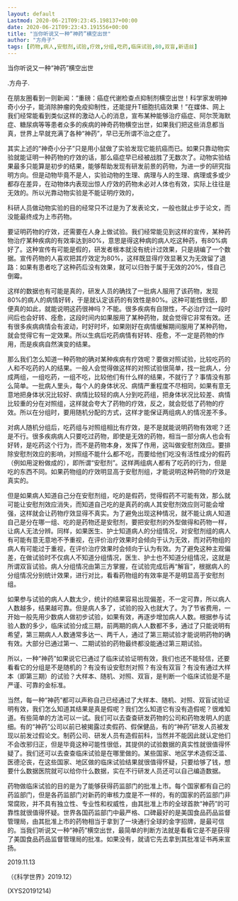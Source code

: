 ```yaml
---
layout: default
Lastmod: 2020-06-21T09:23:45.198137+00:00
date: 2020-06-21T09:23:43.191556+00:00
title: "当你听说又一种“神药”横空出世"
author: "方舟子"
tags: [药物,病人,安慰剂,试验,疗效,分组,吃药,临床试验,80,双盲,新语丝]
---
```


当你听说又一种“神药”横空出世

.方舟子.

在朋友圈看到一则新闻：“重磅：癌症代谢检查点抑制剂横空出世！科学家发明神奇小分子，能消除肿瘤的免疫抑制性，还能提升T细胞抗癌效果！”在媒体、网上我们经常能看到类似这样的激动人心的消息，宣布某种能够治疗癌症、阿尔茨海默症、糖尿病等等患者众多的疾病的神奇药物横空出世，如果我们把这些消息都当真，世界上早就充满了各种“神药”，早已无所谓不治之症了。

其实上述的“神奇小分子”只是用小鼠做了实验发现它能抗癌而已。如果只靠动物实验就能证明一种药物的疗效的话，那么癌症早已经被战胜了无数次了。动物实验结果最多只能算是初步的结果，能够帮助发现有研发前景的药物，为进一步的研究指明方向。但是动物毕竟不是人，实验动物的生理、病理与人的生理、病理或多或少都存在差异，在动物体内表现出惊人疗效的药物未必对人体也有效，实际上往往是无效的。所以光靠动物实验是不能证明疗效的，

科研人员做动物实验的目的经常只不过是为了发表论文，一般也就止步于论文，而没能最终成为上市药物。

要证明药物的疗效，还需要在人身上做试验。我们经常能见到这样的宣传，某种药物治疗某种疾病的有效率达到80%，意思是得这种病的病人吃这种药，有80%病好了。这种宣传有可能是假的，研发者根本就没有统计过效果，只是胡编了一个数据。宣传药物的人喜欢把其疗效定为80%，这样既显得疗效显著又为无效留了退路：如果有患者吃了这种药后没有效果，就可以归咎于属于无效的20%，怪自己倒霉。

这样的数据也有可能是真的，研发人员的确找了一批病人服用了该药物，发现80%的病人的病情好转，于是就认定该药的有效性是80%。这种可能性很低，即便真的如此，就能说明这药很神吗？不能。很多疾病有自限性，不必治疗过一段时间后也会好转、痊愈，这段时间内如果服用了某种药物，就会觉得它非常有效。还有很多疾病病情会有波动，时好时坏，如果刚好在病情缓解期间服用了某种药物，就会觉得它有一定效果。所以生病后吃药病情有好转、痊愈，不一定是药物的作用，而是疾病自然演变的结果。

那么我们怎么知道一种药物的确对某种疾病有疗效呢？要做对照试验，比较吃药的人和不吃药的人的结果。一般人会觉得做这样的对照试验很简单，找一批病人，分成两组，一组吃药，一组不吃，比较他们有什么样的结果，不就行了？事情没有那么简单。一批病人里头，每个人的身体状况、病情严重程度不尽相同，如果有意无意地把身体状况比较好、病情比较轻的病人分到吃药组，把身体状况比较差、病情比较重的分在对照组，这样就会夸大了药物的疗效，反之，就会贬低了药物的疗效。所以在分组时，要用随机分配的方式，这样才能保证两组病人的情况差不多。

对病人随机分组后，吃药组与对照组相比有疗效，是不是就能说明药物有效呢？还是不行。很多疾病病人只要吃过药物，即使是无效的药物，相当一部分病人也会有好转，是吃药这个行为，而不是药物本身，发挥了作用，这叫做安慰剂效应。要排除安慰剂效应的影响，对照组不能什么都不吃，而要给他们吃没有活性成分的假药（例如用淀粉做成的），即所谓“安慰剂”。这样两组病人都有了吃药的行为，但是吃的东西不同。如果药物组的疗效明显高于安慰剂组，才能说明这种药物的疗效是真实的。

但是如果病人知道自己分在安慰剂组，吃的是假药，觉得假药不可能有效，那么就可能让安慰剂效应消失，而知道自己吃的是真药的病人其安慰剂效应则可能会增强，这样就会让药物疗效显得不真实。为了避免出现这种情况，就不能让病人知道自己是分在哪一组、吃的是药物还是安慰剂，要把安慰剂的外型做得和药物一样，让病人无法分辨。同样，如果医生、护士知道病人的分组情况，对安慰剂组的病人有可能有意无意地不予重视，在评价治疗效果时会倾向于认为无效，而对药物组的病人有可能过于重视，在评价治疗效果时会倾向于认为有效。为了避免这种主观偏差，在做试验时不仅病人不知道分组情况，医生、护士也不知道分组情况，这就是所谓双盲试验。病人分组情况由第三方掌握，在试验完成后再“解盲”，根据病人的分组情况分别统计效果，进行对比，看看药物组的有效率是不是明显高于安慰剂组。

如果参与试验的病人人数太少，统计的结果容易出现偏差，不一定可靠，所以病人人数越多，结果越可靠。但是病人多了，试验的投入也就大了。为了节省费用，一开始一般先用少数病人做初步试验，如果有效，再逐步增加病人人数。根据参与试验人数的多少，临床试验分成三期，前两期的病人人数都不多，通过了只能说明有希望，第三期病人人数通常多达一、两千人，通过了第三期试验才能说明药物的确有效。大部分已通过第一、二期试验的药物最终都没能通过第三期试验。

所以，一种“神药”如果说它已通过了临床试验证明有效，我们也还不能轻信，还要看看它的分组是不是随机的？有没有设安慰剂对照？有没有双盲？有没有通过大样本（即第三期）的试验？大样本、随机、对照、双盲，是判断一个临床试验是不是严谨、可靠的金标准。

当然，每一种“神药”都可以声称自己已经通过了大样本、随机、对照、双盲试验证明有效，我们怎么知道其结果是真是假呢？我们怎么知道它有没有造假呢？很难知道。有些简单的方法可以一试。我们可以去查查研发药物的公司和药物发明人的底细。有的“神药”公司以前已被揭露过卖假药、假保健品，有的“神药”研发人员被发现以前发过假论文。制药公司、研发人员有造假前科，当然并不能因此就认定他们不会改邪归正，但是毕竟这种可能性很低，其提供的试验数据的真实性就很值得怀疑了。我们还可以去查查临床试验是在哪里做的。某些国家、地区学术造假泛滥、医德沦丧，在这些国家、地区做的临床试验结果就很值得怀疑，只要给够了钱，想要什么数据医院就可以给你什么数据，实在不行研发人员还可以自己编造数据。

药物做临床试验的目的是为了能够获得药监部门的批准上市。每个国家都有自己的药监部门，但是各药监部门对新药的审核力度是不一样的，有的国家的药监部门非常腐败，并不具有独立性、专业性和权威性，由其批准上市的全球首款“神药”的可靠性就很值得怀疑。世界各国药监部门中最严格、口碑最好的是美国食品药品监督管理局，由其批准上市的药物相当于拿到了一块通行全球的金字招牌，是最可信的。当我们听说又一种“神药”横空出世，最简单的判断方法就是看看它是不是获得了美国食品药品监督管理局的批准。如果没有，就请它先去拿到其批准证书再来宣扬。

2019.11.13

（《科学世界》2019.12）

(XYS20191214)

